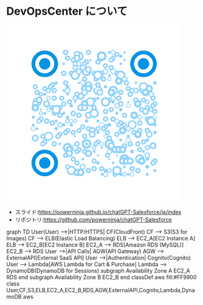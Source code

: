 # DevOpsCenter について

![qrcode](contents/ja/images/qr-code.jpg)

- スライド:https://powerninja.github.io/chatGPT-Salesforce/ja/index
- リポジトリ:https://github.com/powerninja/chatGPT-Salesforce

graph TD
User(User) -->|HTTP/HTTPS| CF(CloudFront)
CF --> S3(S3 for Images)
CF --> ELB(Elastic Load Balancing)
ELB --> EC2_A[EC2 Instance A]
ELB --> EC2_B[EC2 Instance B]
EC2_A --> RDS[Amazon RDS (MySQL)]
EC2_B --> RDS
User -->|API Calls| AGW(API Gateway)
AGW --> ExternalAPI[External SaaS API]
User -->|Authentication| Cognito(Cognito)
User --> Lambda[AWS Lambda for Cart & Purchase]
Lambda --> DynamoDB(DynamoDB for Sessions)
subgraph Availability Zone A
EC2_A
RDS
end
subgraph Availability Zone B
EC2_B
end
classDef aws fill:#FF9900
class User,CF,S3,ELB,EC2_A,EC2_B,RDS,AGW,ExternalAPI,Cognito,Lambda,DynamoDB aws
